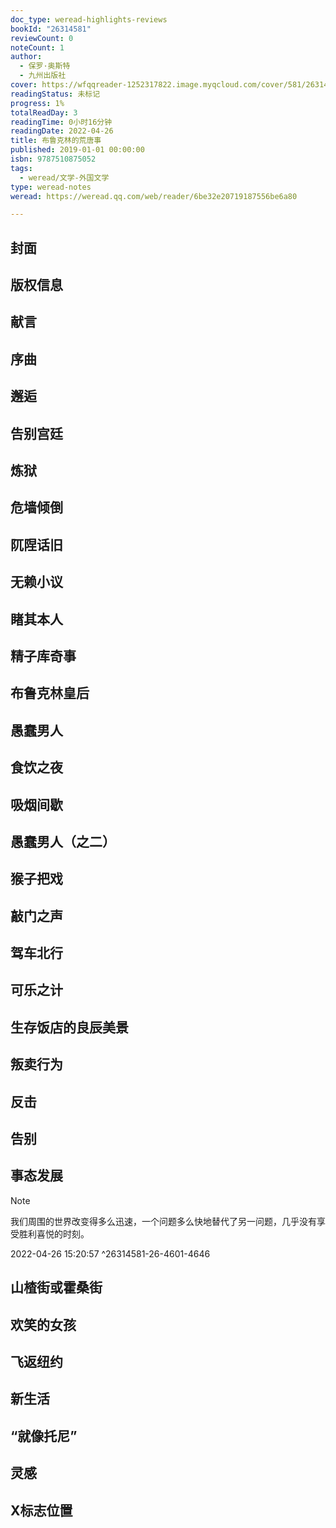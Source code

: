 ```yaml
---
doc_type: weread-highlights-reviews
bookId: "26314581"
reviewCount: 0
noteCount: 1
author:
  - 保罗·奥斯特
  - 九州出版社
cover: https://wfqqreader-1252317822.image.myqcloud.com/cover/581/26314581/t7_26314581.jpg
readingStatus: 未标记
progress: 1%
totalReadDay: 3
readingTime: 0小时16分钟
readingDate: 2022-04-26
title: 布鲁克林的荒唐事
published: 2019-01-01 00:00:00
isbn: 9787510875052
tags:
  - weread/文学-外国文学
type: weread-notes
weread: https://weread.qq.com/web/reader/6be32e20719187556be6a80

---
```



## 封面

## 版权信息

## 献言

## 序曲

## 邂逅

## 告别宫廷

## 炼狱

## 危墙倾倒

## 阢陧话旧

## 无赖小议

## 睹其本人

## 精子库奇事

## 布鲁克林皇后

## 愚蠢男人

## 食饮之夜

## 吸烟间歇

## 愚蠢男人（之二）

## 猴子把戏

## 敲门之声

## 驾车北行

## 可乐之计

## 生存饭店的良辰美景

## 叛卖行为

## 反击

## 告别

## 事态发展

> [!NOTE] 
> 我们周围的世界改变得多么迅速，一个问题多么快地替代了另一问题，几乎没有享受胜利喜悦的时刻。
> 
> 2022-04-26 15:20:57 ^26314581-26-4601-4646

## 山楂街或霍桑街

## 欢笑的女孩

## 飞返纽约

## 新生活

## “就像托尼”

## 灵感

## X标志位置

